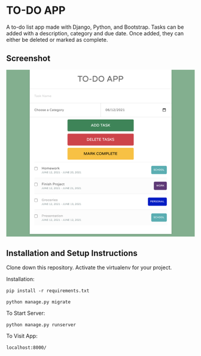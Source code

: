 # TO-DO APP

A to-do list app made with Django, Python, and Bootstrap.
Tasks can be added with a description, category and due date. Once added, they can either be deleted or marked as complete.

## Screenshot
![Example](/todolist/media/screenshot.png)

## Installation and Setup Instructions

Clone down this repository. Activate the virtualenv for your project.

Installation:
```
pip install -r requirements.txt
```
```
python manage.py migrate
```
To Start Server:
```
python manage.py runserver
```
To Visit App:
```
localhost:8000/
```
